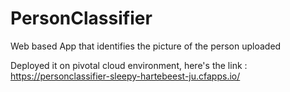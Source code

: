 # PersonClassifier
Web based App that identifies the picture of the person uploaded

Deployed it on pivotal cloud environment, here's the link : https://personclassifier-sleepy-hartebeest-ju.cfapps.io/ 
